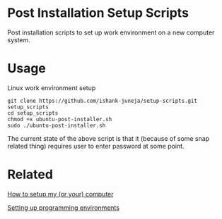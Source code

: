 # Post Installation Setup Scripts

Post installation scripts to set up work environment on a new computer system. 

# Usage
Linux work environment setup
```
git clone https://github.com/ishank-juneja/setup-scripts.git setup_scripts
cd setup_scripts
chmod +x ubuntu-post-installer.sh 
sudo ./ubuntu-post-installer.sh
```

The current state of the above script is that it (because of some snap related thing) requires user to enter password at some point.

# Related

[How to setup my (or your) computer](https://docs.google.com/document/d/e/2PACX-1vTtz3QKi0vvynTrjpxBgF3BhLZDzFMwEKthXPt6p9e0iF5RlUnESZ2aA31dzd4nbxvyRi1dQ9vdJEoN/pub) 

[Setting up programming environments](https://docs.google.com/document/d/e/2PACX-1vS7pel0YSQsknH67dXlZEWXrSyXJRc-UVq59oNeQHp1x-a1TX9siIiVhvz1YY35uXYeeoZpP6Z7OduF/pub) 

